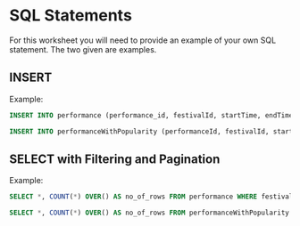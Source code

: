 # SQL Statements

For this worksheet you will need to provide an example of your own SQL statement. The two given are examples.

## INSERT

Example:
```sql
INSERT INTO performance (performance_id, festivalId, startTime, endTime) VALUES (1000000001, 2000000001, 1000, 1200);
```
```sql
INSERT INTO performanceWithPopularity (performanceId, festivalId, startTime, endTime, popularity) VALUES (1000000001, 2000000001, 1000, 1200,10)
```

## SELECT with Filtering and Pagination

Example:
```sql
SELECT *, COUNT(*) OVER() AS no_of_rows FROM performance WHERE festivalId=2000000001 AND startTime >= 1000 LIMIT 5 OFFSET 3;
```
```sql
SELECT *, COUNT(*) OVER() AS no_of_rows FROM performanceWithPopularity WHERE festivalId=2000000001 AND startTime > 1000 AND endTime < 1200 LIMIT 5 OFFSET 3; 
```
